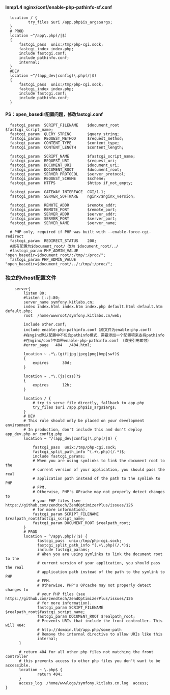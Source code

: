 #### lnmp1.4 nginx/conf/enable-php-pathinfo-sf.conf

	  location / {
	          try_files $uri /app.php$is_args$args;
	  }
	  # PROD
	  location ~^/app\.php(/|$)
	  {
	      fastcgi_pass  unix:/tmp/php-cgi.sock;
	      fastcgi_index index.php;
	      include fastcgi.conf;
	      include pathinfo.conf;
	      internal;
	  }
	  #DEV 
	  location ~^/(app_dev|config)\.php(/|$) 
	  { 
	      fastcgi_pass  unix:/tmp/php-cgi.sock;
	      fastcgi_index index.php;
	      include fastcgi.conf;
	      include pathinfo.conf;
	  }

#### PS：open_basedir配置问题，修改fastcgi.conf

	  fastcgi_param  SCRIPT_FILENAME    $document_root    $fastcgi_script_name;
	  fastcgi_param  QUERY_STRING       $query_string;
	  fastcgi_param  REQUEST_METHOD     $request_method;
	  fastcgi_param  CONTENT_TYPE       $content_type;
	  fastcgi_param  CONTENT_LENGTH     $content_length;
	  
	  fastcgi_param  SCRIPT_NAME        $fastcgi_script_name;
	  fastcgi_param  REQUEST_URI        $request_uri;
	  fastcgi_param  DOCUMENT_URI       $document_uri;
	  fastcgi_param  DOCUMENT_ROOT      $document_root;
	  fastcgi_param  SERVER_PROTOCOL    $server_protocol;
	  fastcgi_param  REQUEST_SCHEME     $scheme;
	  fastcgi_param  HTTPS              $https if_not_empty;
	  
	  fastcgi_param  GATEWAY_INTERFACE  CGI/1.1;
	  fastcgi_param  SERVER_SOFTWARE    nginx/$nginx_version;
	  
	  fastcgi_param  REMOTE_ADDR        $remote_addr;
	  fastcgi_param  REMOTE_PORT        $remote_port;
	  fastcgi_param  SERVER_ADDR        $server_addr;
	  fastcgi_param  SERVER_PORT        $server_port;
	  fastcgi_param  SERVER_NAME        $server_name;
	  
	  # PHP only, required if PHP was built with --enable-force-cgi-redirect
	  fastcgi_param  REDIRECT_STATUS    200;
	  #原有配置为$document_root/ 改为 $document_root/../
	  #fastcgi_param PHP_ADMIN_VALUE "open_basedir=$document_root/:/tmp/:/proc/"; 
	  fastcgi_param PHP_ADMIN_VALUE "open_basedir=$document_root/../:/tmp/:/proc/";

### 独立的vhost配置文件

	 	server{
      		listen 80;
      		#listen [::]:80;
		    server_name symfony.kitlabs.cn;
		    index index.html index.htm index.php default.html default.htm default.php;
		    root  /home/wwwroot/symfony.kitlabs.cn/web;
		
		    include other.conf;  
			include enable-php-pathinfo.conf（原文件为enable-php.conf）
			#在nginx默认配置中不包含pathinfo模式，需要添加一个配置项来支持pathinfo
			#在nginx/conf中自带enable-php-pathinfo.conf （直接引用即可）
		    #error_page   404   /404.html;
		
		    location ~ .*\.(gif|jpg|jpeg|png|bmp|swf)$
		    {
		        expires      30d;
		    }
		
		    location ~ .*\.(js|css)?$
		    {
		        expires      12h;
		    }
		
		    location / {
		        # try to serve file directly, fallback to app.php
		        try_files $uri /app.php$is_args$args;
		    }
		    # DEV
		    # This rule should only be placed on your development environment
		    # In production, don't include this and don't deploy app_dev.php or config.php
  			location ~ ^/(app_dev|config)\.php(/|$) {

              	fastcgi_pass  unix:/tmp/php-cgi.sock;
              	fastcgi_split_path_info ^(.+\.php)(/.*)$;
          		include fastcgi_params;
              	# When you are using symlinks to link the document root to the
              	# current version of your application, you should pass the real
              	# application path instead of the path to the symlink to PHP
              	# FPM.
              	# Otherwise, PHP's OPcache may not properly detect changes to
              	# your PHP files (see https://github.com/zendtech/ZendOptimizerPlus/issues/126
              	# for more information).
              	fastcgi_param SCRIPT_FILENAME $realpath_root$fastcgi_script_name;
              	fastcgi_param DOCUMENT_ROOT $realpath_root;
      		}
      		# PROD
	      	location ~ ^/app\.php(/|$) {
	              fastcgi_pass  unix:/tmp/php-cgi.sock;
	              fastcgi_split_path_info ^(.+\.php)(/.*)$;
	              include fastcgi_params;
	              # When you are using symlinks to link the document root to the
	              # current version of your application, you should pass the real
	              # application path instead of the path to the symlink to PHP
	              # FPM.
	              # Otherwise, PHP's OPcache may not properly detect changes to
	              # your PHP files (see https://github.com/zendtech/ZendOptimizerPlus/issues/126
	              # for more information).
	              fastcgi_param SCRIPT_FILENAME $realpath_root$fastcgi_script_name;
	              fastcgi_param DOCUMENT_ROOT $realpath_root;
	              # Prevents URIs that include the front controller. This will 404:
	              # http://domain.tld/app.php/some-path
	              # Remove the internal directive to allow URIs like this
	              internal;
	      }

	      # return 404 for all other php files not matching the front controller
	      # this prevents access to other php files you don't want to be accessible.
	      location ~ \.php$ {
	              return 404;
	      }
	      access_log  /home/wwwlogs/symfony.kitlabs.cn.log  access;
  	}